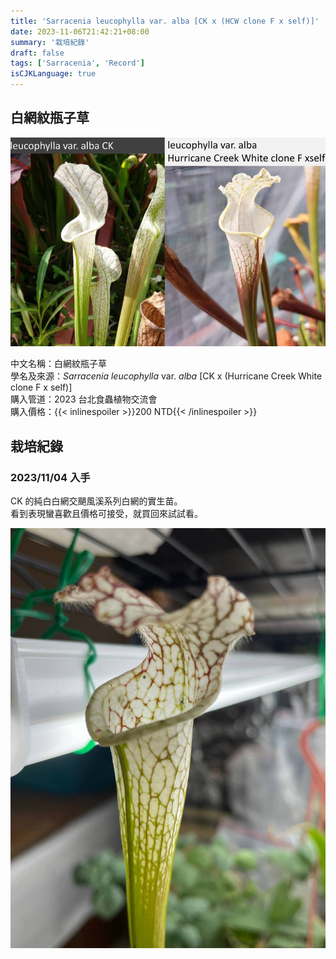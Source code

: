 ```yaml
---
title: 'Sarracenia leucophylla var. alba [CK x (HCW clone F x self)]'
date: 2023-11-06T21:42:21+08:00
summary: '栽培紀錄'
draft: false
tags: ['Sarracenia', 'Record']
isCJKLanguage: true
---
```


## 白網紋瓶子草

![parent](./images/parent.jpg "賣家的父母本")

中文名稱：白網紋瓶子草  
學名及來源：*Sarracenia leucophylla* var. *alba* [CK x (Hurricane Creek White clone F x self)]  
購入管道：2023 台北食蟲植物交流會  
購入價格：{{< inlinespoiler >}}200 NTD{{< /inlinespoiler >}}  

## 栽培紀錄

### 2023/11/04 入手

CK 的純白白網交颶風溪系列白網的實生苗。  
看到表現蠻喜歡且價格可接受，就買回來試試看。  

![2023-11-04](./images/2023-11-04.jpg "類似母本的細長瓶身")
